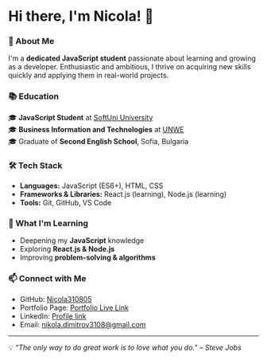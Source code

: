 # Hi there, I'm Nicola! 👋  

### 🚀 About Me  
I'm a **dedicated JavaScript student** passionate about learning and growing as a developer. Enthusiastic and ambitious, I thrive on acquiring new skills quickly and applying them in real-world projects.  

### 📚 Education  
🎓 **JavaScript Student** at [SoftUni University](https://softuni.bg/)  
🎓 **Business Information and Technologies** at [UNWE](https://www.unwe.bg/)  
🎓 Graduate of **Second English School**, Sofia, Bulgaria  

### 🛠️ Tech Stack  
- **Languages:** JavaScript (ES6+), HTML, CSS  
- **Frameworks & Libraries:** React.js (learning), Node.js (learning)  
- **Tools:** Git, GitHub, VS Code  

### 🌱 What I'm Learning  
- Deepening my **JavaScript** knowledge  
- Exploring **React.js & Node.js**  
- Improving **problem-solving & algorithms**  

### 📫 Connect with Me  
- GitHub: [Nicola310805](https://github.com/Nicola31082005)  
- Portfolio Page: [Portfolio Live Link]([https://github.com/Nicola31082005](https://nicola31082005.github.io/Nicola-Portfolio/))  
- LinkedIn: [ Profile link  ](https://www.linkedin.com/public-profile/settings?trk=d_flagship3_profile_self_view_public_profile)  
- Email: nikola.dimitrov3108@gmail.com 

---

💡 *“The only way to do great work is to love what you do.” – Steve Jobs*  
